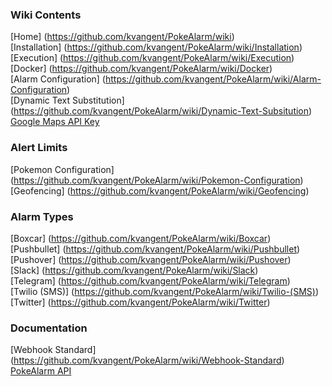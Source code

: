 ### **Wiki Contents**  
[Home] (https://github.com/kvangent/PokeAlarm/wiki)  
[Installation] (https://github.com/kvangent/PokeAlarm/wiki/Installation)  
[Execution] (https://github.com/kvangent/PokeAlarm/wiki/Execution)  
[Docker] (https://github.com/kvangent/PokeAlarm/wiki/Docker)  
[Alarm Configuration] (https://github.com/kvangent/PokeAlarm/wiki/Alarm-Configuration)  
[Dynamic Text Substitution] (https://github.com/kvangent/PokeAlarm/wiki/Dynamic-Text-Subsitution)  
[Google Maps API Key](https://github.com/kvangent/PokeAlarm/wiki/Google-Maps-API-Key)  

### **Alert Limits**    
[Pokemon Configuration] (https://github.com/kvangent/PokeAlarm/wiki/Pokemon-Configuration)     
[Geofencing] (https://github.com/kvangent/PokeAlarm/wiki/Geofencing)     


### **Alarm Types**  
[Boxcar] (https://github.com/kvangent/PokeAlarm/wiki/Boxcar)  
[Pushbullet] (https://github.com/kvangent/PokeAlarm/wiki/Pushbullet)  
[Pushover] (https://github.com/kvangent/PokeAlarm/wiki/Pushover)  
[Slack] (https://github.com/kvangent/PokeAlarm/wiki/Slack)  
[Telegram] (https://github.com/kvangent/PokeAlarm/wiki/Telegram)    
[Twilio (SMS)] (https://github.com/kvangent/PokeAlarm/wiki/Twilio-(SMS))  
[Twitter] (https://github.com/kvangent/PokeAlarm/wiki/Twitter)

### **Documentation**
[Webhook Standard] (https://github.com/kvangent/PokeAlarm/wiki/Webhook-Standard)  
[PokeAlarm API](https://github.com/kvangent/PokeAlarm/wiki/PokeAlarm-API)  
